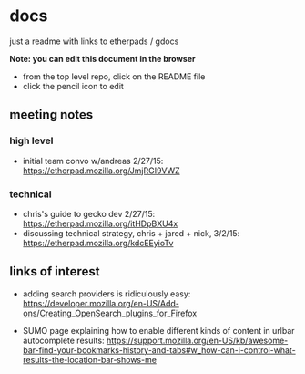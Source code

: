 # docs
just a readme with links to etherpads / gdocs

**Note: you can edit this document in the browser**
- from the top level repo, click on the README file
- click the pencil icon to edit

## meeting notes

### high level
- initial team convo w/andreas 2/27/15: https://etherpad.mozilla.org/JmjRGI9VWZ

### technical
- chris's guide to gecko dev 2/27/15: https://etherpad.mozilla.org/itHDpBXU4x
- discussing technical strategy, chris + jared + nick, 3/2/15: https://etherpad.mozilla.org/kdcEEyioTv

## links of interest

- adding search providers is ridiculously easy: https://developer.mozilla.org/en-US/Add-ons/Creating_OpenSearch_plugins_for_Firefox

- SUMO page explaining how to enable different kinds of content in urlbar autocomplete results: https://support.mozilla.org/en-US/kb/awesome-bar-find-your-bookmarks-history-and-tabs#w_how-can-i-control-what-results-the-location-bar-shows-me
